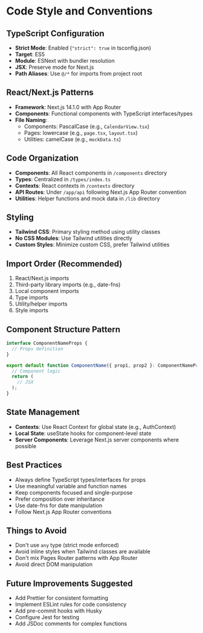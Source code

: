 # Code Style and Conventions

## TypeScript Configuration
- **Strict Mode**: Enabled (`"strict": true` in tsconfig.json)
- **Target**: ES5
- **Module**: ESNext with bundler resolution
- **JSX**: Preserve mode for Next.js
- **Path Aliases**: Use `@/*` for imports from project root

## React/Next.js Patterns
- **Framework**: Next.js 14.1.0 with App Router
- **Components**: Functional components with TypeScript interfaces/types
- **File Naming**: 
  - Components: PascalCase (e.g., `CalendarView.tsx`)
  - Pages: lowercase (e.g., `page.tsx`, `layout.tsx`)
  - Utilities: camelCase (e.g., `mockData.ts`)

## Code Organization
- **Components**: All React components in `/components` directory
- **Types**: Centralized in `/types/index.ts`
- **Contexts**: React contexts in `/contexts` directory
- **API Routes**: Under `/app/api` following Next.js App Router convention
- **Utilities**: Helper functions and mock data in `/lib` directory

## Styling
- **Tailwind CSS**: Primary styling method using utility classes
- **No CSS Modules**: Use Tailwind utilities directly
- **Custom Styles**: Minimize custom CSS, prefer Tailwind utilities

## Import Order (Recommended)
1. React/Next.js imports
2. Third-party library imports (e.g., date-fns)
3. Local component imports
4. Type imports
5. Utility/helper imports
6. Style imports

## Component Structure Pattern
```typescript
interface ComponentNameProps {
  // Props definition
}

export default function ComponentName({ prop1, prop2 }: ComponentNameProps) {
  // Component logic
  return (
    // JSX
  );
}
```

## State Management
- **Contexts**: Use React Context for global state (e.g., AuthContext)
- **Local State**: useState hooks for component-level state
- **Server Components**: Leverage Next.js server components where possible

## Best Practices
- Always define TypeScript types/interfaces for props
- Use meaningful variable and function names
- Keep components focused and single-purpose
- Prefer composition over inheritance
- Use date-fns for date manipulation
- Follow Next.js App Router conventions

## Things to Avoid
- Don't use `any` type (strict mode enforced)
- Avoid inline styles when Tailwind classes are available
- Don't mix Pages Router patterns with App Router
- Avoid direct DOM manipulation

## Future Improvements Suggested
- Add Prettier for consistent formatting
- Implement ESLint rules for code consistency
- Add pre-commit hooks with Husky
- Configure Jest for testing
- Add JSDoc comments for complex functions